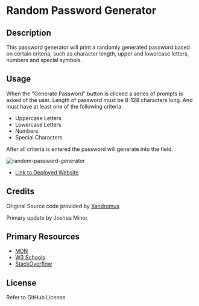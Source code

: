 # Random Password Generator


## Description

This password generator will print a randomly generated password based on certain criteria, such as character length, upper and lowercase letters, numbers and special symbols.

## Usage

When the "Generate Password" button is clicked a series of prompts is asked of the user. Length of password must be 8-128 characters long. And must have at least one of the following criteria:
- Uppercase Letters
- Lowercase Letters
- Numbers
- Special Characters

After all criteria is entered the password will generate into the field.


![random-password-generator](https://user-images.githubusercontent.com/120212106/209699729-b3f9e276-2b7c-4982-b453-46be336eaa2d.png)


- [Link to Deployed Website](https://jminor90.github.io/random-password-generator/)


## Credits
Original Source code provided by [Xandromus](https://github.com/coding-boot-camp/urban-octo-telegram)

Primary update by Joshua Minor.



## Primary Resources
- [MDN](https://developer.mozilla.org/en-US/docs/Learn/HTML)
- [W3 Schools](https://www.w3schools.com/)
- [StackOverflow](https://stackoverflow.com/)


## License

Refer to GitHub License
